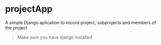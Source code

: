 # projectApp
A simple Django aplication to record project, subprojects and members of the project

> Make sure you have django installed
